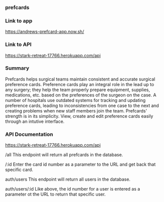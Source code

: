### prefcards

### Link to app
https://andrews-prefcard-app.now.sh/

### Link to API
https://stark-retreat-17766.herokuapp.com/api

### Summary
Prefcards helps surgical teams maintain consistent and accurate surgical preference cards.  Preference cards play an integral role in the lead up to any surgery; they help the team properly prepare equipment, supplies, medications, etc. based on the preferences of the surgeon on the case. A number of hospitals use outdated systems for tracking and updating preference cards, leading to inconsistencies from one case to the next and creating problems when new staff members join the team. Prefcards' strength is in its simplicity. View, create and edit preference cards easily through an intutive interface. 

### API Documentation
https://stark-retreat-17766.herokuapp.com/api

/all
This endpoint will return all prefcards in the database.

/:id
Enter the card id number as a parameter to the URL and get back that specific card.

auth/users
This endpoint will return all users in the database.

auth/users/:id
Like above, the id number for a user is entered as a parameter ot the URL to return that specific user.